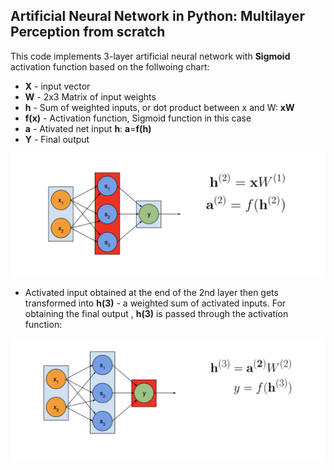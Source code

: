 ## Artificial Neural Network in Python: Multilayer Perception from scratch

This code implements 3-layer artificial neural network with **Sigmoid** activation function based on the follwoing chart:

* **X** - input vector
* **W** - 2x3 Matrix of input weights
* **h** - Sum of weighted inputs, or dot product between x and W: **xW**
* **f(x)** - Activation function, Sigmoid function in this case
* **a** - Ativated net input **h**: **a**=**f(h)**
* **Y** - Final output

![alt text](https://github.com/paabes/AudioSignal-Deep-Learning/blob/main/2%20-%20implementing%20ANN%20from%20scratch/figures/1.png)

* Activated input obtained at the end of the 2nd layer then gets transformed into **h(3)** - a weighted sum of activated inputs. For obtaining the final output , **h(3)** is passed through the activation function:


![alt text](https://github.com/paabes/AudioSignal-Deep-Learning/blob/main/2%20-%20implementing%20ANN%20from%20scratch/figures/2.png)
 
